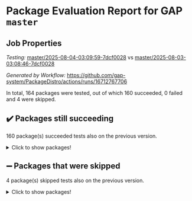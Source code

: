 # Package Evaluation Report for GAP `master`

## Job Properties

*Testing:* [master/2025-08-04-03:09:59-7dcf0028](https://github.com/gap-system/PackageDistro/blob/data/reports/master/2025-08-04-03:09:59-7dcf0028) vs [master/2025-08-03-03:08:46-7dcf0028](https://github.com/gap-system/PackageDistro/blob/data/reports/master/2025-08-03-03:08:46-7dcf0028)

*Generated by Workflow:* https://github.com/gap-system/PackageDistro/actions/runs/16712767706

In total, 164 packages were tested, out of which 160 succeeded, 0 failed and 4 were skipped.

## :heavy_check_mark: Packages still succeeding

160 package(s) succeeded tests also on the previous version.
<details><summary>Click to show packages!</summary>

- 4ti2interface 2024.11-01 [(success)](https://github.com/gap-system/PackageDistro/actions/runs/16712767706/job/47300732834)
- ace 5.7.0 [(success)](https://github.com/gap-system/PackageDistro/actions/runs/16712767706/job/47300732827)
- aclib 1.3.2 [(success)](https://github.com/gap-system/PackageDistro/actions/runs/16712767706/job/47300732831)
- agt 0.3.1 [(success)](https://github.com/gap-system/PackageDistro/actions/runs/16712767706/job/47300732840)
- alco 1.1.1 [(success)](https://github.com/gap-system/PackageDistro/actions/runs/16712767706/job/47300732846)
- alnuth 3.2.1 [(success)](https://github.com/gap-system/PackageDistro/actions/runs/16712767706/job/47300732835)
- anupq 3.3.1 [(success)](https://github.com/gap-system/PackageDistro/actions/runs/16712767706/job/47300732844)
- atlasrep 2.1.9 [(success)](https://github.com/gap-system/PackageDistro/actions/runs/16712767706/job/47300732837)
- autodoc 2025.05.09 [(success)](https://github.com/gap-system/PackageDistro/actions/runs/16712767706/job/47300732867)
- automata 1.16 [(success)](https://github.com/gap-system/PackageDistro/actions/runs/16712767706/job/47300732852)
- automgrp 1.3.3 [(success)](https://github.com/gap-system/PackageDistro/actions/runs/16712767706/job/47300732850)
- autpgrp 1.11.1 [(success)](https://github.com/gap-system/PackageDistro/actions/runs/16712767706/job/47300732853)
- cap 2025.07-08 [(success)](https://github.com/gap-system/PackageDistro/actions/runs/16712767706/job/47300732856)
- caratinterface 2.3.7 [(success)](https://github.com/gap-system/PackageDistro/actions/runs/16712767706/job/47300732848)
- cddinterface 2025.06.24 [(success)](https://github.com/gap-system/PackageDistro/actions/runs/16712767706/job/47300732855)
- circle 1.6.6 [(success)](https://github.com/gap-system/PackageDistro/actions/runs/16712767706/job/47300732868)
- classicpres 1.22 [(success)](https://github.com/gap-system/PackageDistro/actions/runs/16712767706/job/47300732849)
- cohomolo 1.6.11 [(success)](https://github.com/gap-system/PackageDistro/actions/runs/16712767706/job/47300732889)
- congruence 1.2.7 [(success)](https://github.com/gap-system/PackageDistro/actions/runs/16712767706/job/47300732870)
- corefreesub 0.6 [(success)](https://github.com/gap-system/PackageDistro/actions/runs/16712767706/job/47300732863)
- corelg 1.57 [(success)](https://github.com/gap-system/PackageDistro/actions/runs/16712767706/job/47300732903)
- crime 1.6 [(success)](https://github.com/gap-system/PackageDistro/actions/runs/16712767706/job/47300732969)
- crisp 1.4.6 [(success)](https://github.com/gap-system/PackageDistro/actions/runs/16712767706/job/47300732881)
- crypting 0.10.6 [(success)](https://github.com/gap-system/PackageDistro/actions/runs/16712767706/job/47300732874)
- cryst 4.1.29 [(success)](https://github.com/gap-system/PackageDistro/actions/runs/16712767706/job/47300732892)
- crystcat 1.1.10 [(success)](https://github.com/gap-system/PackageDistro/actions/runs/16712767706/job/47300732877)
- ctbllib 1.3.11 [(success)](https://github.com/gap-system/PackageDistro/actions/runs/16712767706/job/47300732941)
- cubefree 1.20 [(success)](https://github.com/gap-system/PackageDistro/actions/runs/16712767706/job/47300732872)
- curlinterface 2.4.2 [(success)](https://github.com/gap-system/PackageDistro/actions/runs/16712767706/job/47300732886)
- cvec 2.8.4 [(success)](https://github.com/gap-system/PackageDistro/actions/runs/16712767706/job/47300732862)
- datastructures 0.3.3 [(success)](https://github.com/gap-system/PackageDistro/actions/runs/16712767706/job/47300732873)
- deepthought 1.0.9 [(success)](https://github.com/gap-system/PackageDistro/actions/runs/16712767706/job/47300732882)
- design 1.8.2 [(success)](https://github.com/gap-system/PackageDistro/actions/runs/16712767706/job/47300732876)
- difsets 2.3.1 [(success)](https://github.com/gap-system/PackageDistro/actions/runs/16712767706/job/47300732885)
- digraphs 1.10.0 [(success)](https://github.com/gap-system/PackageDistro/actions/runs/16712767706/job/47300732865)
- edim 1.3.8 [(success)](https://github.com/gap-system/PackageDistro/actions/runs/16712767706/job/47300732879)
- example 4.4.1 [(success)](https://github.com/gap-system/PackageDistro/actions/runs/16712767706/job/47300732899)
- examplesforhomalg 2023.10-01 [(success)](https://github.com/gap-system/PackageDistro/actions/runs/16712767706/job/47300732910)
- factint 1.6.3 [(success)](https://github.com/gap-system/PackageDistro/actions/runs/16712767706/job/47300732895)
- ferret 1.0.14 [(success)](https://github.com/gap-system/PackageDistro/actions/runs/16712767706/job/47300732880)
- fga 1.5.0 [(success)](https://github.com/gap-system/PackageDistro/actions/runs/16712767706/job/47300732904)
- fining 1.5.6 [(success)](https://github.com/gap-system/PackageDistro/actions/runs/16712767706/job/47300732878)
- float 1.0.7 [(success)](https://github.com/gap-system/PackageDistro/actions/runs/16712767706/job/47300732883)
- format 1.4.4 [(success)](https://github.com/gap-system/PackageDistro/actions/runs/16712767706/job/47300732887)
- forms 1.2.13 [(success)](https://github.com/gap-system/PackageDistro/actions/runs/16712767706/job/47300732902)
- fplsa 1.2.6 [(success)](https://github.com/gap-system/PackageDistro/actions/runs/16712767706/job/47300732894)
- fr 2.4.13 [(success)](https://github.com/gap-system/PackageDistro/actions/runs/16712767706/job/47300732922)
- francy 2.0.3 [(success)](https://github.com/gap-system/PackageDistro/actions/runs/16712767706/job/47300732911)
- fwtree 1.3 [(success)](https://github.com/gap-system/PackageDistro/actions/runs/16712767706/job/47300732937)
- gapdoc 1.6.7 [(success)](https://github.com/gap-system/PackageDistro/actions/runs/16712767706/job/47300732931)
- gauss 2024.11-01 [(success)](https://github.com/gap-system/PackageDistro/actions/runs/16712767706/job/47300732900)
- gaussforhomalg 2024.08-01 [(success)](https://github.com/gap-system/PackageDistro/actions/runs/16712767706/job/47300732936)
- gbnp 1.1.0 [(success)](https://github.com/gap-system/PackageDistro/actions/runs/16712767706/job/47300732912)
- generalizedmorphismsforcap 2025.07-01 [(success)](https://github.com/gap-system/PackageDistro/actions/runs/16712767706/job/47300732944)
- genss 1.6.9 [(success)](https://github.com/gap-system/PackageDistro/actions/runs/16712767706/job/47300732898)
- gradedmodules 2024.12-01 [(success)](https://github.com/gap-system/PackageDistro/actions/runs/16712767706/job/47300732939)
- gradedringforhomalg 2024.07-01 [(success)](https://github.com/gap-system/PackageDistro/actions/runs/16712767706/job/47300732908)
- grape 4.9.2 [(success)](https://github.com/gap-system/PackageDistro/actions/runs/16712767706/job/47300732918)
- groupoids 1.78 [(success)](https://github.com/gap-system/PackageDistro/actions/runs/16712767706/job/47300732935)
- grpconst 2.6.5 [(success)](https://github.com/gap-system/PackageDistro/actions/runs/16712767706/job/47300732982)
- guarana 0.96.3 [(success)](https://github.com/gap-system/PackageDistro/actions/runs/16712767706/job/47300732920)
- guava 3.20 [(success)](https://github.com/gap-system/PackageDistro/actions/runs/16712767706/job/47300732915)
- hap 1.70 [(success)](https://github.com/gap-system/PackageDistro/actions/runs/16712767706/job/47300732950)
- hapcryst 0.1.15 [(success)](https://github.com/gap-system/PackageDistro/actions/runs/16712767706/job/47300732947)
- hecke 1.5.4 [(success)](https://github.com/gap-system/PackageDistro/actions/runs/16712767706/job/47300732977)
- help 4.0 [(success)](https://github.com/gap-system/PackageDistro/actions/runs/16712767706/job/47300732967)
- homalg 2024.01-01 [(success)](https://github.com/gap-system/PackageDistro/actions/runs/16712767706/job/47300732942)
- homalgtocas 2023.11-01 [(success)](https://github.com/gap-system/PackageDistro/actions/runs/16712767706/job/47300732973)
- ibnp 0.15 [(success)](https://github.com/gap-system/PackageDistro/actions/runs/16712767706/job/47300732961)
- idrel 2.48 [(success)](https://github.com/gap-system/PackageDistro/actions/runs/16712767706/job/47300732976)
- images 1.3.3 [(success)](https://github.com/gap-system/PackageDistro/actions/runs/16712767706/job/47300732978)
- inducereduce 1.1 [(success)](https://github.com/gap-system/PackageDistro/actions/runs/16712767706/job/47300732983)
- intpic 0.4.0 [(success)](https://github.com/gap-system/PackageDistro/actions/runs/16712767706/job/47300733045)
- io 4.9.3 [(success)](https://github.com/gap-system/PackageDistro/actions/runs/16712767706/job/47300732948)
- io_forhomalg 2023.02-04 [(success)](https://github.com/gap-system/PackageDistro/actions/runs/16712767706/job/47300732946)
- irredsol 1.4.4 [(success)](https://github.com/gap-system/PackageDistro/actions/runs/16712767706/job/47300732952)
- json 2.2.3 [(success)](https://github.com/gap-system/PackageDistro/actions/runs/16712767706/job/47300732985)
- jupyterkernel 1.5.1 [(success)](https://github.com/gap-system/PackageDistro/actions/runs/16712767706/job/47300732930)
- jupyterviz 1.5.6 [(success)](https://github.com/gap-system/PackageDistro/actions/runs/16712767706/job/47300732970)
- kan 1.37 [(success)](https://github.com/gap-system/PackageDistro/actions/runs/16712767706/job/47300732980)
- kbmag 1.5.11 [(success)](https://github.com/gap-system/PackageDistro/actions/runs/16712767706/job/47300732972)
- laguna 3.9.7 [(success)](https://github.com/gap-system/PackageDistro/actions/runs/16712767706/job/47300733011)
- liealgdb 2.2.1 [(success)](https://github.com/gap-system/PackageDistro/actions/runs/16712767706/job/47300732956)
- liepring 2.9.1 [(success)](https://github.com/gap-system/PackageDistro/actions/runs/16712767706/job/47300732962)
- liering 2.4.2 [(success)](https://github.com/gap-system/PackageDistro/actions/runs/16712767706/job/47300732981)
- linearalgebraforcap 2025.07-03 [(success)](https://github.com/gap-system/PackageDistro/actions/runs/16712767706/job/47300732958)
- lins 0.9 [(success)](https://github.com/gap-system/PackageDistro/actions/runs/16712767706/job/47300732986)
- localizeringforhomalg 2023.10-01 [(success)](https://github.com/gap-system/PackageDistro/actions/runs/16712767706/job/47300732988)
- loops 3.4.4 [(success)](https://github.com/gap-system/PackageDistro/actions/runs/16712767706/job/47300732949)
- lpres 1.1.1 [(success)](https://github.com/gap-system/PackageDistro/actions/runs/16712767706/job/47300732966)
- majoranaalgebras 1.5.2 [(success)](https://github.com/gap-system/PackageDistro/actions/runs/16712767706/job/47300732975)
- mapclass 1.4.6 [(success)](https://github.com/gap-system/PackageDistro/actions/runs/16712767706/job/47300732964)
- matgrp 0.71 [(success)](https://github.com/gap-system/PackageDistro/actions/runs/16712767706/job/47300733004)
- matricesforhomalg 2024.11-02 [(success)](https://github.com/gap-system/PackageDistro/actions/runs/16712767706/job/47300733013)
- modisom 3.0.0 [(success)](https://github.com/gap-system/PackageDistro/actions/runs/16712767706/job/47300732998)
- modulepresentationsforcap 2025.06-02 [(success)](https://github.com/gap-system/PackageDistro/actions/runs/16712767706/job/47300733032)
- modules 2024.12-01 [(success)](https://github.com/gap-system/PackageDistro/actions/runs/16712767706/job/47300733015)
- monoidalcategories 2025.07-06 [(success)](https://github.com/gap-system/PackageDistro/actions/runs/16712767706/job/47300733001)
- nconvex 2024.12-01 [(success)](https://github.com/gap-system/PackageDistro/actions/runs/16712767706/job/47300733016)
- nilmat 1.4.2 [(success)](https://github.com/gap-system/PackageDistro/actions/runs/16712767706/job/47300733000)
- nock 1.5 [(success)](https://github.com/gap-system/PackageDistro/actions/runs/16712767706/job/47300732995)
- normalizinterface 1.4.1 [(success)](https://github.com/gap-system/PackageDistro/actions/runs/16712767706/job/47300733019)
- nq 2.5.11 [(success)](https://github.com/gap-system/PackageDistro/actions/runs/16712767706/job/47300733017)
- numericalsgps 1.4.0 [(success)](https://github.com/gap-system/PackageDistro/actions/runs/16712767706/job/47300733029)
- openmath 11.5.3 [(success)](https://github.com/gap-system/PackageDistro/actions/runs/16712767706/job/47300732999)
- orb 5.0.1 [(success)](https://github.com/gap-system/PackageDistro/actions/runs/16712767706/job/47300733006)
- packagemanager 1.6.3 [(success)](https://github.com/gap-system/PackageDistro/actions/runs/16712767706/job/47300733018)
- patternclass 2.4.5 [(success)](https://github.com/gap-system/PackageDistro/actions/runs/16712767706/job/47300733007)
- permut 2.0.5 [(success)](https://github.com/gap-system/PackageDistro/actions/runs/16712767706/job/47300733010)
- polenta 1.3.11 [(success)](https://github.com/gap-system/PackageDistro/actions/runs/16712767706/job/47300732990)
- polymaking 0.8.7 [(success)](https://github.com/gap-system/PackageDistro/actions/runs/16712767706/job/47300733056)
- primgrp 3.4.4 [(success)](https://github.com/gap-system/PackageDistro/actions/runs/16712767706/job/47300733005)
- profiling 2.6.2 [(success)](https://github.com/gap-system/PackageDistro/actions/runs/16712767706/job/47300733008)
- qdistrnd 0.9.5 [(success)](https://github.com/gap-system/PackageDistro/actions/runs/16712767706/job/47300733028)
- qpa 1.35 [(success)](https://github.com/gap-system/PackageDistro/actions/runs/16712767706/job/47300733037)
- quagroup 1.8.4 [(success)](https://github.com/gap-system/PackageDistro/actions/runs/16712767706/job/47300733027)
- radiroot 2.9 [(success)](https://github.com/gap-system/PackageDistro/actions/runs/16712767706/job/47300733012)
- rcwa 4.7.1 [(success)](https://github.com/gap-system/PackageDistro/actions/runs/16712767706/job/47300733023)
- rds 1.8 [(success)](https://github.com/gap-system/PackageDistro/actions/runs/16712767706/job/47300733033)
- recog 1.4.4 [(success)](https://github.com/gap-system/PackageDistro/actions/runs/16712767706/job/47300733026)
- repndecomp 1.3.0 [(success)](https://github.com/gap-system/PackageDistro/actions/runs/16712767706/job/47300733072)
- repsn 3.1.2 [(success)](https://github.com/gap-system/PackageDistro/actions/runs/16712767706/job/47300733068)
- resclasses 4.7.3 [(success)](https://github.com/gap-system/PackageDistro/actions/runs/16712767706/job/47300733081)
- ringsforhomalg 2024.11-02 [(success)](https://github.com/gap-system/PackageDistro/actions/runs/16712767706/job/47300733057)
- sco 2023.08-01 [(success)](https://github.com/gap-system/PackageDistro/actions/runs/16712767706/job/47300733097)
- scscp 2.4.3 [(success)](https://github.com/gap-system/PackageDistro/actions/runs/16712767706/job/47300733085)
- semigroups 5.5.3 [(success)](https://github.com/gap-system/PackageDistro/actions/runs/16712767706/job/47300733077)
- sglppow 2.4 [(success)](https://github.com/gap-system/PackageDistro/actions/runs/16712767706/job/47300733090)
- sgpviz 0.999.6 [(success)](https://github.com/gap-system/PackageDistro/actions/runs/16712767706/job/47300733084)
- simpcomp 2.1.14 [(success)](https://github.com/gap-system/PackageDistro/actions/runs/16712767706/job/47300733082)
- singular 2024.06.03 [(success)](https://github.com/gap-system/PackageDistro/actions/runs/16712767706/job/47300733063)
- sl2reps 1.1 [(success)](https://github.com/gap-system/PackageDistro/actions/runs/16712767706/job/47300733060)
- sla 1.6.2 [(success)](https://github.com/gap-system/PackageDistro/actions/runs/16712767706/job/47300733061)
- smallantimagmas 0.4.1 [(success)](https://github.com/gap-system/PackageDistro/actions/runs/16712767706/job/47300733102)
- smallgrp 1.5.4 [(success)](https://github.com/gap-system/PackageDistro/actions/runs/16712767706/job/47300733065)
- smallsemi 0.7.2 [(success)](https://github.com/gap-system/PackageDistro/actions/runs/16712767706/job/47300733048)
- sonata 2.9.6 [(success)](https://github.com/gap-system/PackageDistro/actions/runs/16712767706/job/47300733070)
- sophus 1.27 [(success)](https://github.com/gap-system/PackageDistro/actions/runs/16712767706/job/47300733066)
- sotgrps 1.3 [(success)](https://github.com/gap-system/PackageDistro/actions/runs/16712767706/job/47300733064)
- spinsym 1.5.2 [(success)](https://github.com/gap-system/PackageDistro/actions/runs/16712767706/job/47300733059)
- standardff 1.0 [(success)](https://github.com/gap-system/PackageDistro/actions/runs/16712767706/job/47300733083)
- symbcompcc 1.3.2 [(success)](https://github.com/gap-system/PackageDistro/actions/runs/16712767706/job/47300733088)
- thelma 1.3 [(success)](https://github.com/gap-system/PackageDistro/actions/runs/16712767706/job/47300733062)
- tomlib 1.2.11 [(success)](https://github.com/gap-system/PackageDistro/actions/runs/16712767706/job/47300733095)
- toolsforhomalg 2025.05-01 [(success)](https://github.com/gap-system/PackageDistro/actions/runs/16712767706/job/47300733079)
- toric 1.9.6 [(success)](https://github.com/gap-system/PackageDistro/actions/runs/16712767706/job/47300733078)
- transgrp 3.6.5 [(success)](https://github.com/gap-system/PackageDistro/actions/runs/16712767706/job/47300733117)
- typeset 1.2.3 [(success)](https://github.com/gap-system/PackageDistro/actions/runs/16712767706/job/47300733094)
- ugaly 4.1.3 [(success)](https://github.com/gap-system/PackageDistro/actions/runs/16712767706/job/47300733075)
- unipot 1.6 [(success)](https://github.com/gap-system/PackageDistro/actions/runs/16712767706/job/47300733145)
- unitlib 5.0.0 [(success)](https://github.com/gap-system/PackageDistro/actions/runs/16712767706/job/47300733098)
- utils 0.89 [(success)](https://github.com/gap-system/PackageDistro/actions/runs/16712767706/job/47300733099)
- uuid 0.7 [(success)](https://github.com/gap-system/PackageDistro/actions/runs/16712767706/job/47300733106)
- walrus 0.9991 [(success)](https://github.com/gap-system/PackageDistro/actions/runs/16712767706/job/47300733058)
- wedderga 4.11.1 [(success)](https://github.com/gap-system/PackageDistro/actions/runs/16712767706/job/47300733074)
- wpe 0.8 [(success)](https://github.com/gap-system/PackageDistro/actions/runs/16712767706/job/47300733104)
- xmod 2.95 [(success)](https://github.com/gap-system/PackageDistro/actions/runs/16712767706/job/47300733087)
- xmodalg 1.32 [(success)](https://github.com/gap-system/PackageDistro/actions/runs/16712767706/job/47300733069)
- yangbaxter 0.10.7 [(success)](https://github.com/gap-system/PackageDistro/actions/runs/16712767706/job/47300733046)
- zeromqinterface 0.17 [(success)](https://github.com/gap-system/PackageDistro/actions/runs/16712767706/job/47300733096)
</details>

## :heavy_minus_sign: Packages that were skipped

4 package(s) skipped tests also on the previous version.
<details><summary>Click to show packages!</summary>

- browse 1.8.21 [(skipped)](https://github.com/gap-system/PackageDistro/actions/runs/16712767706/job/47300422749)
- itc 1.5.1 [(skipped)](https://github.com/gap-system/PackageDistro/actions/runs/16712767706/job/47300422749)
- polycyclic 2.16 [(skipped)](https://github.com/gap-system/PackageDistro/actions/runs/16712767706/job/47300422749)
- xgap 4.32 [(skipped)](https://github.com/gap-system/PackageDistro/actions/runs/16712767706/job/47300422749)
</details>

